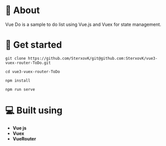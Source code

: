 # 📙 About <a name = "about"></a>
Vue Do is a sample to do list using Vue.js and Vuex for state management.

# 🏁 Get started <a name = "install"></a>
```
git clone https://github.com/SterxovK/git@github.com:SterxovK/vue3-vuex-router-ToDo.git
```
```
cd vue3-vuex-router-ToDo
```
```
npm install
```
```
npm run serve
```

# 💻 Built using <a name = "tech"></a>
- **Vue js**
- **Vuex**
- **VueRouter**

